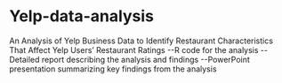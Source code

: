 # Yelp-data-analysis
An Analysis of Yelp Business Data to Identify Restaurant Characteristics That Affect Yelp Users’ Restaurant Ratings
--R code for the analysis
--Detailed report describing the analysis and findings
--PowerPoint presentation summarizing key findings from the analysis
